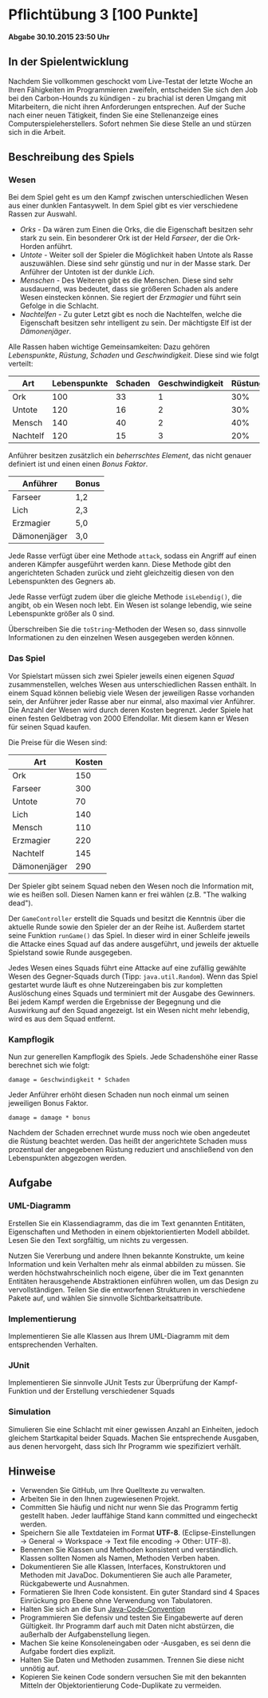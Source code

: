 # Pflichtübung 3 [100 Punkte]

**Abgabe 30.10.2015 23:50 Uhr**


## In der Spielentwicklung

Nachdem Sie vollkommen geschockt vom Live-Testat der letzte Woche an Ihren Fähigkeiten im Programmieren zweifeln, entscheiden Sie sich den Job bei den Carbon-Hounds zu kündigen - zu brachial ist deren Umgang mit Mitarbeitern, die nicht ihren Anforderungen entsprechen. Auf der Suche nach einer neuen Tätigkeit, finden Sie eine Stellenanzeige eines Computerspieleherstellers. Sofort nehmen Sie diese Stelle an und stürzen sich in die Arbeit.


## Beschreibung des Spiels

### Wesen

Bei dem Spiel geht es um den Kampf zwischen unterschiedlichen Wesen aus einer dunklen Fantasywelt. In dem Spiel gibt es vier verschiedene Rassen zur Auswahl.

  * _Orks_ -  Da wären zum Einen die Orks, die die Eigenschaft besitzen sehr stark zu sein. Ein besonderer Ork ist der Held _Farseer_, der die Ork-Horden anführt. 
  * _Untote_ - Weiter soll der Spieler die Möglichkeit haben Untote als Rasse auszuwählen. Diese  sind sehr günstig und nur in der Masse stark. Der Anführer der Untoten ist der dunkle _Lich_. 
  * _Menschen_ - Des Weiteren gibt es die Menschen. Diese sind sehr ausdauernd, was bedeutet, dass sie größeren Schaden als andere Wesen einstecken können. Sie regiert der _Erzmagier_ und führt sein Gefolge in die Schlacht.
  * _Nachtelfen_ - Zu guter Letzt gibt es noch die Nachtelfen, welche die Eigenschaft besitzen sehr intelligent zu sein. Der mächtigste Elf ist der _Dämonenjäger_. 

Alle Rassen haben wichtige Gemeinsamkeiten: Dazu gehören _Lebenspunkte_, _Rüstung_, _Schaden_ und _Geschwindigkeit_.  Diese sind wie folgt verteilt:

| Art      |  Lebenspunkte |  Schaden |  Geschwindigkeit |  Rüstung |
|----------|---------------|----------|------------------|----------|
| Ork      |  100 |  33 |  1 |  30% |
| Untote   |  120 |  16 |  2 |  30% |
| Mensch   |  140 |  40 |  2 |  40% |
| Nachtelf |  120 |  15 |  3 |  20% |

Anführer besitzen zusätzlich ein _beherrschtes Element_, das nicht genauer definiert ist und einen einen _Bonus Faktor_.

| Anführer     |  Bonus |
|--------------|--------|
| Farseer      |  1,2 |
| Lich         |  2,3 |
| Erzmagier    |  5,0 |
| Dämonenjäger |  3,0 |

Jede Rasse verfügt über eine Methode `attack`, sodass ein Angriff auf einen anderen Kämpfer ausgeführt werden kann. Diese Methode gibt den angerichteten Schaden zurück und zieht gleichzeitig diesen von den Lebenspunkten des Gegners ab.

Jede Rasse verfügt zudem über die gleiche Methode `isLebendig()`, die angibt, ob ein Wesen noch lebt. Ein Wesen ist solange lebendig, wie seine Lebenspunkte größer als 0 sind.

Überschreiben Sie die `toString`-Methoden der Wesen so, dass sinnvolle Informationen zu den einzelnen Wesen ausgegeben werden können.


### Das Spiel

Vor Spielstart müssen sich zwei Spieler jeweils einen eigenen _Squad_ zusammenstellen, welches Wesen aus unterschiedlichen Rassen enthält. In einem Squad können beliebig viele Wesen der jeweiligen Rasse vorhanden sein, der Anführer jeder Rasse aber nur einmal, also maximal vier Anführer. Die Anzahl der Wesen wird durch deren Kosten begrenzt. Jeder Spiele hat einen festen Geldbetrag von 2000 Elfendollar. Mit diesem kann er Wesen für seinen Squad kaufen.

Die Preise für die Wesen sind:

| Art |  Kosten |
|-----|---------|
| Ork          |  150 |
| Farseer      |  300 |
| Untote       |   70 |
| Lich         |  140 |
| Mensch       |  110 |
| Erzmagier    |  220 |
| Nachtelf     |  145 |
| Dämonenjäger |  290 |

Der Spieler gibt seinem Squad neben den Wesen noch die Information mit, wie es heißen soll. Diesen Namen kann er frei wählen (z.B. "The walking dead").

Der `GameController` erstellt die Squads und besitzt die Kenntnis über die aktuelle Runde sowie den Spieler der an der Reihe ist. Außerdem startet seine Funktion `runGame()` das Spiel. In dieser wird in einer Schleife jeweils die Attacke eines Squad auf das andere ausgeführt, und jeweils der aktuelle Spielstand sowie Runde ausgegeben. 

Jedes Wesen eines Squads führt eine Attacke auf eine zufällig gewählte Wesen des Gegner-Squads durch (Tipp: `java.util.Random`). Wenn das Spiel gestartet wurde läuft es ohne Nutzereingaben bis zur kompletten Auslöschung eines Squads und terminiert mit der Ausgabe des Gewinners. Bei jedem Kampf werden die Ergebnisse der Begegnung und die Auswirkung auf den Squad angezeigt. Ist ein Wesen nicht mehr lebendig, wird es aus dem Squad entfernt.


### Kampflogik

Nun zur generellen Kampflogik des Spiels. Jede Schadenshöhe einer Rasse berechnet sich wie folgt:

`damage = Geschwindigkeit * Schaden`

Jeder Anführer erhöht diesen Schaden nun noch einmal um seinen jeweiligen Bonus Faktor.

`damage = damage * bonus`

Nachdem der Schaden errechnet wurde muss noch wie oben angedeutet die Rüstung beachtet werden. Das heißt der angerichtete Schaden muss prozentual der angegebenen Rüstung reduziert und anschließend von den Lebenspunkten abgezogen werden. 


## Aufgabe

### UML-Diagramm

Erstellen Sie ein Klassendiagramm, das die im Text genannten Entitäten, Eigenschaften und Methoden in einem objektorientierten Modell abbildet. Lesen Sie den Text sorgfältig, um nichts zu vergessen.

Nutzen Sie Vererbung und andere Ihnen bekannte Konstrukte, um keine Information und kein Verhalten mehr als einmal abbilden zu müssen. Sie werden höchstwahrscheinlich noch eigene, über die im Text genannten Entitäten herausgehende Abstraktionen einführen wollen, um das Design zu vervollständigen. Teilen Sie die entworfenen Strukturen in verschiedene Pakete auf, und wählen Sie sinnvolle Sichtbarkeitsattribute.


### Implementierung

Implementieren Sie alle Klassen aus Ihrem UML-Diagramm mit dem entsprechenden Verhalten.


### JUnit

Implementieren Sie sinnvolle JUnit Tests zur Überprüfung der Kampf-Funktion und der Erstellung verschiedener Squads


### Simulation

Simulieren Sie eine Schlacht mit einer gewissen Anzahl an Einheiten, jedoch  gleichem Startkapital beider Squads. Machen Sie entsprechende Ausgaben, aus denen hervorgeht, dass sich Ihr Programm wie spezifiziert verhält.


## Hinweise

  * Verwenden Sie GitHub, um Ihre Quelltexte zu verwalten.
  * Arbeiten Sie in den Ihnen zugewiesenen Projekt.
  * Committen Sie häufig und nicht nur wenn Sie das Programm fertig gestellt haben. Jeder lauffähige Stand kann committed und eingecheckt werden.
  * Speichern Sie alle Textdateien im Format **UTF-8**. (Eclipse-Einstellungen -> General -> Workspace -> Text file encoding -> Other: UTF-8).
  * Benennen Sie Klassen und Methoden konsistent und verständlich. Klassen sollten Nomen als Namen, Methoden Verben haben.
  * Dokumentieren Sie alle Klassen, Interfaces, Konstruktoren und Methoden mit JavaDoc. Dokumentieren Sie auch alle Parameter, Rückgabewerte und Ausnahmen.
  * Formatieren Sie Ihren Code konsistent. Ein guter Standard sind 4 Spaces Einrückung pro Ebene ohne Verwendung von Tabulatoren.
  * Halten Sie sich an die Sun [Java-Code-Convention](http://www.oracle.com/technetwork/java/codeconventions-150003.pdf)
  * Programmieren Sie defensiv und testen Sie Eingabewerte auf deren Gültigkeit. Ihr Programm darf auch mit Daten nicht abstürzen, die außerhalb der Aufgabenstellung liegen.
  * Machen Sie keine Konsoleneingaben oder -Ausgaben, es sei denn die Aufgabe fordert dies explizit.
  * Halten Sie Daten und Methoden zusammen. Trennen Sie diese nicht unnötig auf.
  * Kopieren Sie keinen Code sondern versuchen Sie mit den bekannten Mitteln der Objektorientierung Code-Duplikate zu vermeiden.




